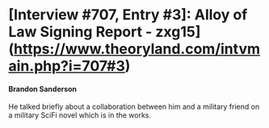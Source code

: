 # [Interview #707, Entry #3]: Alloy of Law Signing Report - zxg15](https://www.theoryland.com/intvmain.php?i=707#3)

#### Brandon Sanderson

He talked briefly about a collaboration between him and a military friend on a military SciFi novel which is in the works.

